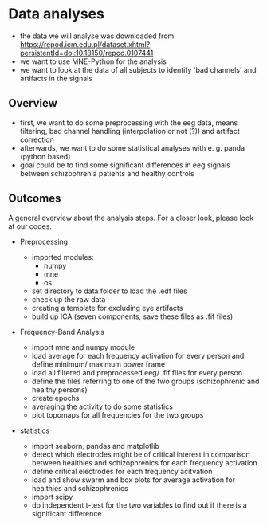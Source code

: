 # Data analyses

- the data we will analyse was downloaded from https://repod.icm.edu.pl/dataset.xhtml?persistentId=doi:10.18150/repod.0107441
- we want to use MNE-Python for the analysis
- we want to look at the data of all subjects to identify 'bad channels' and artifacts in the signals

## Overview

- first, we want to do some preprocessing with the eeg data, means filtering, bad channel handling (interpolation or not (?)) and artifact correction
- afterwards, we want to do some statistical analyses with e. g. panda (python based)
- goal could be to find some significant differences in eeg signals between schizophrenia patients and healthy controls

## Outcomes

A general overview about the analysis steps. For a closer look, please look at our codes.

- Preprocessing
  - imported modules: 
    - numpy
    - mne
    - os
  - set directory to data folder to load the .edf files
  - check up the raw data
  - creating a template for excluding eye artifacts
  - build up ICA (seven components, save these files as .fif files)

- Frequency-Band Analysis
  - import mne and numpy module
  - load average for each frequency activation for every person and define minimum/ maximum power frame
  - load all filtered and preprocessed eeg/ .fif files for every person
  - define the files referring to one of the two groups (schizophrenic and healthy persons)
  - create epochs
  - averaging the activity to do some statistics
  - plot topomaps for all frequencies for the two groups
- statistics
  - import seaborn, pandas and matplotlib
  - detect which electrodes might be of critical interest in comparison between healthies and schizophrenics for each frequency activation
  - define critical electrodes for each frequency acitvation
  - load and show swarm and box plots for average activation for healthies and schizophrenics
  - import scipy
  - do independent t-test for the two variables to find out if there is a significant difference

